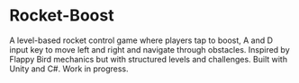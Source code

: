 # Rocket-Boost
A level-based rocket control game where players tap to boost, A and D input key to move left and right and navigate through obstacles. Inspired by Flappy Bird mechanics but with structured levels and challenges. Built with Unity and C#.
Work in progress.
